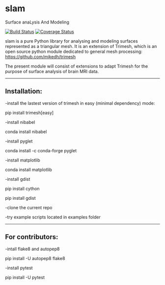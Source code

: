 # slam
Surface anaLysis And Modeling

[![Build Status](https://travis-ci.org/gauzias/slam.svg?branch=master)](https://travis-ci.org/gauzias/slam) 
[![Coverage Status](https://coveralls.io/repos/github/gauzias/slam/badge.svg?branch=master)](https://coveralls.io/github/gauzias/slam?branch=master)

slam is a pure Python library for analysing and modeling surfaces represented as a triangular mesh.
It is an extension of Trimesh, which is an open source python module dedicated to general mesh processing:
https://github.com/mikedh/trimesh

The present module will consist of extensions to adapt Trimesh for the purpose of surface analysis of brain MRI data.

------------------
Installation:
------------------

-install the lastest version of trimesh in easy (minimal dependency) mode:

pip install trimesh[easy]

-install nibabel

conda install nibabel

-install pyglet

conda install -c conda-forge pyglet

-install matplotlib

conda install matplotlib

-install gdist

pip install cython

pip install gdist

-clone the current repo

-try example scripts located in examples folder


------------------
For contributors:
------------------

-intall flake8 and autopep8

pip install -U autopep8 flake8

-install pytest

pip install -U pytest 
